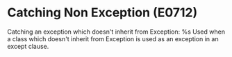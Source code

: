 # Catching Non Exception (E0712)

Catching an exception which doesn't inherit from Exception: %s Used when
a class which doesn't inherit from Exception is used as an exception in
an except clause.
